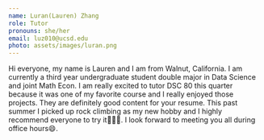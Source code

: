 ```yaml
---
name: Luran(Lauren) Zhang
role: Tutor
pronouns: she/her
email: luz010@ucsd.edu
photo: assets/images/luran.png
---
```

Hi everyone, my name is Lauren and I am from Walnut, California. I am currently a third year undergraduate student double major in Data Science and joint Math Econ. I am really excited to tutor DSC 80 this quarter because it was one of my favorite course and I really enjoyed those projects. They are definitely good content for your resume. This past summer I picked up rock climbing as my new hobby and I highly recommend everyone to try it🧗🏻‍♀️. I look forward to meeting you all during office hours😄.